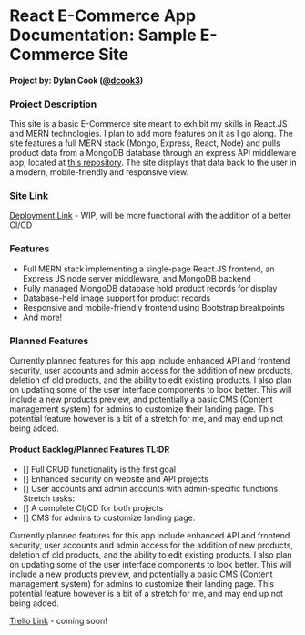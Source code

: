 React E-Commerce App Documentation: Sample E-Commerce Site
===================================================

#### Project by: Dylan Cook ([@dcook3](https://github.com/dcook3))

### Project Description
This site is a basic E-Commerce site meant to exhibit my skills in React.JS and MERN technologies. I plan to add more features on it as I go along. The site features a full MERN stack (Mongo, Express, React, Node) and pulls product data from a MongoDB database through an express API middleware app, located at [this repository](https://github.com/dcook3/rProj-api). The site displays that data back to the user in a modern, mobile-friendly and responsive view.

### Site Link
[Deployment Link](https://earnest-trifle-07d235.netlify.app) - WIP, will be more functional with the addition of a better CI/CD

### Features
- Full MERN stack implementing a single-page React.JS frontend, an Express JS node server middleware, and MongoDB backend
- Fully managed MongoDB database hold product records for display
- Database-held image support for product records
- Responsive and mobile-friendly frontend using Bootstrap breakpoints
- And more!


### Planned Features
Currently planned features for this app include enhanced API and frontend security, user accounts and admin access for the addition of new products, deletion of old products, and the ability to edit existing products. I also plan on updating some of the user interface components to look better. This will include a new products preview, and potentially a basic CMS (Content management system) for admins to customize their landing page. This potential feature however is a bit of a stretch for me, and may end up not being added.

#### Product Backlog/Planned Features TL:DR
- [] Full CRUD functionality is the first goal 
- [] Enhanced security on website and API projects
- [] User accounts and admin accounts with admin-specific functions 
Stretch tasks:
- [] A complete CI/CD for both projects
- [] CMS for admins to customize landing page.

Currently planned features for this app include enhanced API and frontend security, user accounts and admin access for the addition of new products, deletion of old products, and the ability to edit existing products. I also plan on updating some of the user interface components to look better. This will include a new products preview, and potentially a basic CMS (Content management system) for admins to customize their landing page. This potential feature however is a bit of a stretch for me, and may end up not being added.

[Trello Link]() - coming soon!